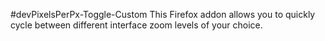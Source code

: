 #devPixelsPerPx-Toggle-Custom
This Firefox addon allows you to quickly cycle between different interface zoom levels of your choice.
